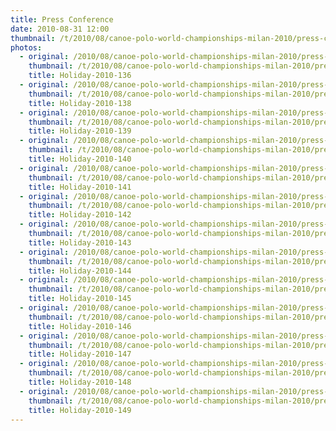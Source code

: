 ```yaml
---
title: Press Conference
date: 2010-08-31 12:00
thumbnail: /t/2010/08/canoe-polo-world-championships-milan-2010/press-conference/Holiday-2010-136.jpg
photos:
  - original: /2010/08/canoe-polo-world-championships-milan-2010/press-conference/Holiday-2010-136.jpg
    thumbnail: /t/2010/08/canoe-polo-world-championships-milan-2010/press-conference/Holiday-2010-136.jpg
    title: Holiday-2010-136
  - original: /2010/08/canoe-polo-world-championships-milan-2010/press-conference/Holiday-2010-138.jpg
    thumbnail: /t/2010/08/canoe-polo-world-championships-milan-2010/press-conference/Holiday-2010-138.jpg
    title: Holiday-2010-138
  - original: /2010/08/canoe-polo-world-championships-milan-2010/press-conference/Holiday-2010-139.jpg
    thumbnail: /t/2010/08/canoe-polo-world-championships-milan-2010/press-conference/Holiday-2010-139.jpg
    title: Holiday-2010-139
  - original: /2010/08/canoe-polo-world-championships-milan-2010/press-conference/Holiday-2010-140.jpg
    thumbnail: /t/2010/08/canoe-polo-world-championships-milan-2010/press-conference/Holiday-2010-140.jpg
    title: Holiday-2010-140
  - original: /2010/08/canoe-polo-world-championships-milan-2010/press-conference/Holiday-2010-141.jpg
    thumbnail: /t/2010/08/canoe-polo-world-championships-milan-2010/press-conference/Holiday-2010-141.jpg
    title: Holiday-2010-141
  - original: /2010/08/canoe-polo-world-championships-milan-2010/press-conference/Holiday-2010-142.jpg
    thumbnail: /t/2010/08/canoe-polo-world-championships-milan-2010/press-conference/Holiday-2010-142.jpg
    title: Holiday-2010-142
  - original: /2010/08/canoe-polo-world-championships-milan-2010/press-conference/Holiday-2010-143.jpg
    thumbnail: /t/2010/08/canoe-polo-world-championships-milan-2010/press-conference/Holiday-2010-143.jpg
    title: Holiday-2010-143
  - original: /2010/08/canoe-polo-world-championships-milan-2010/press-conference/Holiday-2010-144.jpg
    thumbnail: /t/2010/08/canoe-polo-world-championships-milan-2010/press-conference/Holiday-2010-144.jpg
    title: Holiday-2010-144
  - original: /2010/08/canoe-polo-world-championships-milan-2010/press-conference/Holiday-2010-145.jpg
    thumbnail: /t/2010/08/canoe-polo-world-championships-milan-2010/press-conference/Holiday-2010-145.jpg
    title: Holiday-2010-145
  - original: /2010/08/canoe-polo-world-championships-milan-2010/press-conference/Holiday-2010-146.jpg
    thumbnail: /t/2010/08/canoe-polo-world-championships-milan-2010/press-conference/Holiday-2010-146.jpg
    title: Holiday-2010-146
  - original: /2010/08/canoe-polo-world-championships-milan-2010/press-conference/Holiday-2010-147.jpg
    thumbnail: /t/2010/08/canoe-polo-world-championships-milan-2010/press-conference/Holiday-2010-147.jpg
    title: Holiday-2010-147
  - original: /2010/08/canoe-polo-world-championships-milan-2010/press-conference/Holiday-2010-148.jpg
    thumbnail: /t/2010/08/canoe-polo-world-championships-milan-2010/press-conference/Holiday-2010-148.jpg
    title: Holiday-2010-148
  - original: /2010/08/canoe-polo-world-championships-milan-2010/press-conference/Holiday-2010-149.jpg
    thumbnail: /t/2010/08/canoe-polo-world-championships-milan-2010/press-conference/Holiday-2010-149.jpg
    title: Holiday-2010-149
---
```

